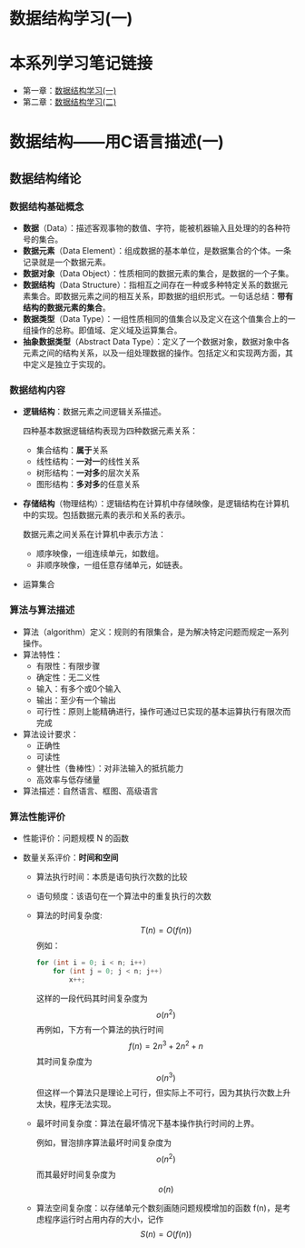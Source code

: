 # 数据结构学习(一)


<!--more-->

# 本系列学习笔记链接

- 第一章：[数据结构学习(一)](/data_structure-1)
- 第二章：[数据结构学习(二)](/data_structure-2)

# 数据结构——用C语言描述(一)

## 数据结构绪论

### 数据结构基础概念

- **数据**（Data）：描述客观事物的数值、字符，能被机器输入且处理的的各种符号的集合。
- **数据元素**（Data Element）：组成数据的基本单位，是数据集合的个体。一条记录就是一个数据元素。
- **数据对象**（Data Object）：性质相同的数据元素的集合，是数据的一个子集。
- **数据结构**（Data Structure）：指相互之间存在一种或多种特定关系的数据元素集合。即数据元素之间的相互关系，即数据的组织形式。一句话总结：**带有结构的数据元素的集合**。
- **数据类型**（Data Type）：一组性质相同的值集合以及定义在这个值集合上的一组操作的总称。即值域、定义域及运算集合。
- **抽象数据类型**（Abstract Data Type）：定义了一个数据对象，数据对象中各元素之间的结构关系，以及一组处理数据的操作。包括定义和实现两方面，其中定义是独立于实现的。

### 数据结构内容

- **逻辑结构**：数据元素之间逻辑关系描述。

  四种基本数据逻辑结构表现为四种数据元素关系：

  - 集合结构：**属于**关系
  - 线性结构：**一对一**的线性关系
  - 树形结构：**一对多**的层次关系
  - 图形结构：**多对多**的任意关系

- **存储结构**（物理结构）：逻辑结构在计算机中存储映像，是逻辑结构在计算机中的实现。包括数据元素的表示和关系的表示。

  数据元素之间关系在计算机中表示方法：

  - 顺序映像，一组连续单元，如数组。
  - 非顺序映像，一组任意存储单元，如链表。

- 运算集合

### 算法与算法描述

- 算法（algorithm）定义：规则的有限集合，是为解决特定问题而规定一系列操作。
- 算法特性：
  - 有限性：有限步骤
  - 确定性：无二义性
  - 输入：有多个或0个输入
  - 输出：至少有一个输出
  - 可行性：原则上能精确进行，操作可通过已实现的基本运算执行有限次而完成
- 算法设计要求：
  - 正确性
  - 可读性
  - 健壮性（鲁棒性）：对非法输入的抵抗能力
  - 高效率与低存储量
- 算法描述：自然语言、框图、高级语言

### 算法性能评价

- 性能评价：问题规模 N 的函数

- 数量关系评价：**时间和空间**

  - 算法执行时间：本质是语句执行次数的比较

  - 语句频度：该语句在一个算法中的重复执行的次数

  - 算法的时间复杂度:
    $$
    T(n)=O(f(n))
    $$
    例如：

    ```c
    for (int i = 0; i < n; i++)
    	for (int j = 0; j < n; j++)
    		x++;
    ```

    这样的一段代码其时间复杂度为
    $$
    o(n^2)
    $$
    再例如，下方有一个算法的执行时间
    $$
    f(n)=2n^3+2n^2+n
    $$
    其时间复杂度为
    $$
    o(n^3)
    $$
    但这样一个算法只是理论上可行，但实际上不可行，因为其执行次数上升太快，程序无法实现。

  - 最坏时间复杂度：算法在最坏情况下基本操作执行时间的上界。

    例如，冒泡排序算法最坏时间复杂度为
    $$
    o(n^2)
    $$
    而其最好时间复杂度为
    $$
    o(n)
    $$

  - 算法空间复杂度：以存储单元个数刻画随问题规模增加的函数 f(n)，是考虑程序运行时占用内存的大小，记作
    $$
    S(n)=O(f(n))
    $$


